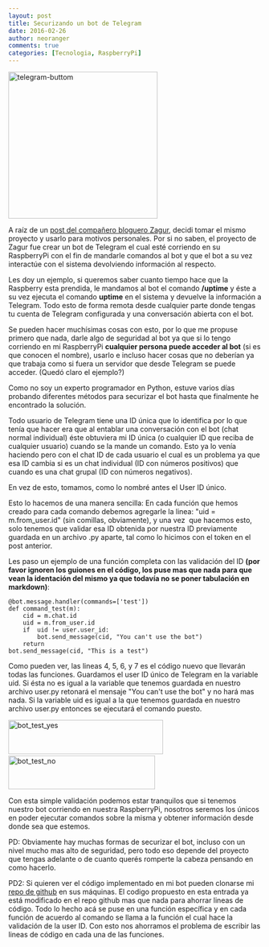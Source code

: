 ```yaml
---
layout: post
title: Securizando un bot de Telegram
date: 2016-02-26
author: neoranger
comments: true
categories: [Tecnologia, RaspberryPi]
---
```

<img class="  wp-image-2873 aligncenter" src="https://blogneositelinux.files.wordpress.com/2016/10/telegram-buttom.png" alt="telegram-buttom" width="297" height="292" />

A raíz de un <a href="http://portallinux.es/raspberry-pi-notifica-cualquier-cosa-por-telegram/">post del compañero bloguero Zagur</a>, decidi tomar el mismo proyecto y usarlo para motivos personales.
Por si no saben, el proyecto de Zagur fue crear un bot de Telegram el cual esté corriendo en su RaspberryPi con el fin de mandarle comandos al bot y que el bot a su vez interactúe con el sistema devolviendo información al respecto.

Les doy un ejemplo, si queremos saber cuanto tiempo hace que la Raspberry esta prendida, le mandamos al bot el comando **/uptime** y éste a su vez ejecuta el comando **uptime** en el sistema y devuelve la información a Telegram. Todo esto de forma remota desde cualquier parte donde tengas tu cuenta de Telegram configurada y una conversación abierta con el bot.

Se pueden hacer muchísimas cosas con esto, por lo que me propuse primero que nada, darle algo de seguridad al bot ya que si lo tengo corriendo en mi RaspberryPi **cualquier persona puede acceder al bot** (si es que conocen el nombre), usarlo e incluso hacer cosas que no deberían ya que trabaja como si fuera un servidor que desde Telegram se puede acceder. (Quedó claro el ejemplo?)

Como no soy un experto programador en Python, estuve varios días probando diferentes métodos para securizar el bot hasta que finalmente he encontrado la solución.

Todo usuario de Telegram tiene una ID única que lo identifica por lo que tenía que hacer era que al entablar una conversación con el bot (chat normal individual) éste obtuviera mi ID única (o cualquier ID que reciba de cualquier usuario) cuando se la mande un comando.
Esto ya lo venía haciendo pero con el chat ID de cada usuario el cual es un problema ya que esa ID cambia si es un chat individual (ID con números positivos) que cuando es una chat grupal (ID con números negativos).

En vez de esto, tomamos, como lo nombré antes el User ID único.

Esto lo hacemos de una manera sencilla: En cada función que hemos creado para cada comando debemos agregarle la linea: "uid = m.from_user.id" (sin comillas, obviamente), y una vez  que hacemos esto, solo tenemos que validar esa ID obtenida por nuestra ID previamente guardada en un archivo .py aparte, tal como lo hicimos con el token en el post anterior.

Les paso un ejemplo de una función completa con las validación del ID **(por favor ignoren los guiones en el código, los puse mas que nada para que vean la identación del mismo ya que todavía no se poner tabulación en markdown)**:

```
@bot.message.handler(commands=['test'])
def command_test(m):
	cid = m.chat.id
	uid = m.from_user.id
	if  uid != user.user_id:
		bot.send_message(cid, "You can't use the bot")
	return
bot.send_message(cid, "This is a test")
```

Como pueden ver, las lineas 4, 5, 6, y 7 es el código nuevo que llevarán todas las funciones. Guardamos el user ID único de Telegram en la variable uid. Si ésta no es igual a la variable que tenemos guardada en nuestro archivo user.py retonará el mensaje "You can't use the bot" y no hará mas nada. Si la variable uid es igual a la que tenemos guardada en nuestro archivo user.py entonces se ejecutará el comando puesto.

<img class="alignnone  wp-image-2257" src="https://blogneositelinux.files.wordpress.com/2016/10/bot_test_yes.png" alt="bot_test_yes" width="308" height="68" /> <img class="alignnone  wp-image-2254" src="https://blogneositelinux.files.wordpress.com/2016/10/bot_test_no.png" alt="bot_test_no" width="292" height="67" />

Con esta simple validación podemos estar tranquilos que si tenemos nuestro bot corriendo en nuestra RaspberryPi, nosotros seremos los únicos en poder ejecutar comandos sobre la misma y obtener información desde donde sea que estemos.

PD: Obviamente hay muchas formas de securizar el bot, incluso con un nivel mucho mas alto de seguridad, pero todo eso depende del proyecto que tengas adelante o de cuanto querés romperte la cabeza pensando en como hacerlo.

PD2: Si quieren ver el código implementado en mi bot pueden clonarse mi <a href="http://github.com/neoranger/actionlauncher">repo de github</a> en sus máquinas. El codigo propuesto en esta entrada ya está modificado en el repo github mas que nada para ahorrar lineas de código. Todo lo hecho acá se puse en una función específica y en cada función de acuerdo al comando se llama a la función el cual hace la validación de la user ID. Con esto nos ahorramos el problema de escribir las lineas de código en cada una de las funciones.
